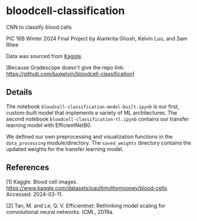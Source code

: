 # bloodcell-classification

CNN to classify blood cells

PIC 16B Winter 2024 Final Project by Alankrita Ghosh, Kelvin Luu, and Sam Rhee

Data was sourced from [Kaggle](https://www.kaggle.com/datasets/paultimothymooney/blood-cells).

[Because Gradescope doesn't give the repo link: <https://github.com/luukelvin/bloodcell-classification>]

## Details
The notebook `bloodcell-classification-model-built.ipynb` is our first, custom-built model that implements
a variety of ML architectures. The second notebook `bloodcell-classification-tl.ipynb` contains our
transfer learning model with EfficientNetB0. 

We defined our own preprocessing and visualization functions in the `data_processing` module/directory.
The `saved_weights` directory contains the updated weights for the transfer learning model.

## References
[1] Kaggle. Blood cell images. <https://www.kaggle.com/datasets/paultimothymooney/blood-cells>. Accessed: 2024-03-11.

[2] Tan, M. and Le, Q. V. Efficientnet: Rethinking model scaling for convolutional neural networks. ICML, 2019a.
